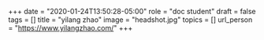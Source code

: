 +++
date = "2020-01-24T13:50:28-05:00"
role = "doc student"
draft = false
tags = []
title = "yilang zhao"
image = "headshot.jpg"
topics = []
url_person = "https://www.yilangzhao.com/"
+++
